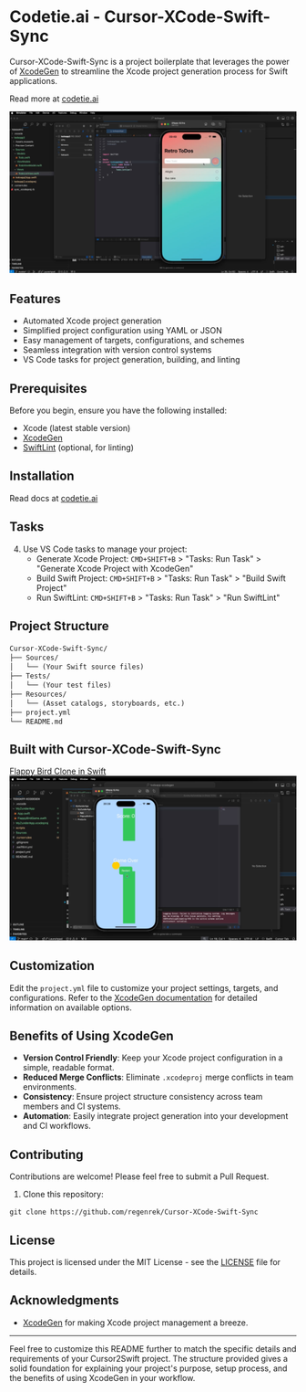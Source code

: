 # Codetie.ai - Cursor-XCode-Swift-Sync

Cursor-XCode-Swift-Sync is a project boilerplate that leverages the power of [XcodeGen](https://github.com/yonaskolb/XcodeGen) to streamline the Xcode project generation process for Swift applications.

Read more at [codetie.ai](https://codetie.ai)

[![Watch the video](/public/todoapp.png)](https://res.cloudinary.com/ddbi0suli/video/upload/v1725936511/codetie/twitter_cursor_swift2_jnarb7.mp4)


## Features

- Automated Xcode project generation
- Simplified project configuration using YAML or JSON
- Easy management of targets, configurations, and schemes
- Seamless integration with version control systems
- VS Code tasks for project generation, building, and linting

## Prerequisites

Before you begin, ensure you have the following installed:
- Xcode (latest stable version)
- [XcodeGen](https://github.com/yonaskolb/XcodeGen)
- [SwiftLint](https://github.com/realm/SwiftLint) (optional, for linting)

## Installation

Read docs at [codetie.ai](https://codetie.ai/docs)

## Tasks

4. Use VS Code tasks to manage your project:
   - Generate Xcode Project: `CMD+SHIFT+B` > "Tasks: Run Task" > "Generate Xcode Project with XcodeGen"
   - Build Swift Project: `CMD+SHIFT+B` > "Tasks: Run Task" > "Build Swift Project"
   - Run SwiftLint: `CMD+SHIFT+B` > "Tasks: Run Task" > "Run SwiftLint"

## Project Structure

```
Cursor-XCode-Swift-Sync/
├── Sources/
│   └── (Your Swift source files)
├── Tests/
│   └── (Your test files)
├── Resources/
│   └── (Asset catalogs, storyboards, etc.)
├── project.yml
└── README.md
```

## Built with Cursor-XCode-Swift-Sync

[Flappy Bird Clone in Swift](https://github.com/regenrek/flappy-bird-clone-swift)
[![Watch the video](/public/game.png)](https://res.cloudinary.com/ddbi0suli/video/upload/v1726393407/codetie/flappy_bird_zai8ig_5_s7kmjt.mp4)


## Customization

Edit the `project.yml` file to customize your project settings, targets, and configurations. Refer to the [XcodeGen documentation](https://github.com/yonaskolb/XcodeGen/blob/master/Docs/ProjectSpec.md) for detailed information on available options.

## Benefits of Using XcodeGen

- **Version Control Friendly**: Keep your Xcode project configuration in a simple, readable format.
- **Reduced Merge Conflicts**: Eliminate `.xcodeproj` merge conflicts in team environments.
- **Consistency**: Ensure project structure consistency across team members and CI systems.
- **Automation**: Easily integrate project generation into your development and CI workflows.

## Contributing

Contributions are welcome! Please feel free to submit a Pull Request.

1. Clone this repository:

```
git clone https://github.com/regenrek/Cursor-XCode-Swift-Sync
```

## License

This project is licensed under the MIT License - see the [LICENSE](LICENSE) file for details.

## Acknowledgments

- [XcodeGen](https://github.com/yonaskolb/XcodeGen) for making Xcode project management a breeze.

---

Feel free to customize this README further to match the specific details and requirements of your Cursor2Swift project. The structure provided gives a solid foundation for explaining your project's purpose, setup process, and the benefits of using XcodeGen in your workflow.